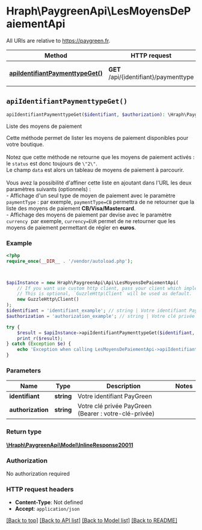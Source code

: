 # Hraph\PaygreenApi\LesMoyensDePaiementApi

All URIs are relative to https://paygreen.fr.

Method | HTTP request | Description
------------- | ------------- | -------------
[**apiIdentifiantPaymenttypeGet()**](LesMoyensDePaiementApi.md#apiIdentifiantPaymenttypeGet) | **GET** /api/{identifiant}/paymenttype | Liste des moyens de paiement


## `apiIdentifiantPaymenttypeGet()`

```php
apiIdentifiantPaymenttypeGet($identifiant, $authorization): \Hraph\PaygreenApi\Model\InlineResponse20011
```

Liste des moyens de paiement

Cette méthode permet de lister les moyens de paiement disponibles pour votre boutique.<br /> <br /> Notez que cette méthode ne retourne que les moyens de paiement activés&nbsp;: le `status` est donc toujours de `\"2\"`.<br /> Le champ `data` est alors un tableau de moyens de paiement à parcourir.<br /> <br /> Vous avez la possibilité d'affiner cette liste en ajoutant dans l'URL les deux paramètres suivants (optionnels)&nbsp;:<br /> - Affichage d'un seul type de moyen de paiement avec le paramètre `paymentType`&nbsp;: par exemple, `paymentType=CB` permettra de ne retourner que la liste des moyens de paiement **CB/Visa/Mastercard**.<br /> - Affichage des moyens de paiement par devise avec le paramètre `currency`&nbsp; par exemple, `currency=EUR` permet de ne retourner que les moyens de paiement permettant de régler en **euros**.

### Example

```php
<?php
require_once(__DIR__ . '/vendor/autoload.php');



$apiInstance = new Hraph\PaygreenApi\Api\LesMoyensDePaiementApi(
    // If you want use custom http client, pass your client which implements `GuzzleHttp\ClientInterface`.
    // This is optional, `GuzzleHttp\Client` will be used as default.
    new GuzzleHttp\Client()
);
$identifiant = 'identifiant_example'; // string | Votre identifiant PayGreen
$authorization = 'authorization_example'; // string | Votre clé privée PayGreen (Bearer : votre-clé-privée)

try {
    $result = $apiInstance->apiIdentifiantPaymenttypeGet($identifiant, $authorization);
    print_r($result);
} catch (Exception $e) {
    echo 'Exception when calling LesMoyensDePaiementApi->apiIdentifiantPaymenttypeGet: ', $e->getMessage(), PHP_EOL;
}
```

### Parameters

Name | Type | Description  | Notes
------------- | ------------- | ------------- | -------------
 **identifiant** | **string**| Votre identifiant PayGreen |
 **authorization** | **string**| Votre clé privée PayGreen (Bearer : votre-clé-privée) |

### Return type

[**\Hraph\PaygreenApi\Model\InlineResponse20011**](../Model/InlineResponse20011.md)

### Authorization

No authorization required

### HTTP request headers

- **Content-Type**: Not defined
- **Accept**: `application/json`

[[Back to top]](#) [[Back to API list]](../../README.md#endpoints)
[[Back to Model list]](../../README.md#models)
[[Back to README]](../../README.md)
